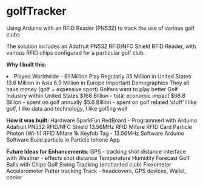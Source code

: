 # golfTracker
Using Arduino with an RFID Reader (PN532) to track the use of various golf clubs

The solution includes an Adafruit PN532 RFID/NFC Shield RFID Reader, with various RFID chips configured for a particular golf club. 

<strong>Why I built this:</strong>
<li>Played Worldwide - 61 Million Play Regularly 
35 Million in United States
13.6 Million in Asia
6.9 Million in Europe
Important Demographics
They all have money (golf = expensive sport)
Golfers want to play better
Golf Industry within United States
$168 Billion - total economic impact
$68.8 Billion - spent on golf annually
$5.6 Billion - spent on golf related ‘stuff’
I like golf, I like data and technology, I like golfing well

<strong>How it was built:</strong>
Hardware
SparkFun RedBoard - Programmed with Arduino
Adafruit PN532 RFID/NFC Shield 
13.56MHz RFID
Mifare RFID Card
Particle Photon (Wi-fi)
RFID Mifare 1k Keyfob Tag - 13.56MHz
Software
Arduino Software
Build.particle.io
Particle Iphone App

<strong>Future Ideas for Enhancements:</strong>
GPS - tracking shot distance
Interface with Weather - effects shot distance
Temperature
Humidity
Forecast
Golf Balls with Chips
Golf Swing Tracking (enchanted club)
Flexometer
Accelerometer
Putter tracking
Track - headcovers, GPS devices, Wallet, cooler
